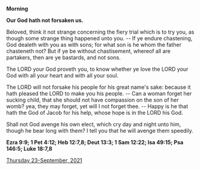 **Morning**

**Our God hath not forsaken us.**
 
Beloved, think it not strange concerning the fiery trial which is to try you, as though some strange thing happened unto you. -- If ye endure chastening, God dealeth with you as with sons; for what son is he whom the father chasteneth not? But if ye be without chastisement, whereof all are partakers, then are ye bastards, and not sons.
 
The LORD your God proveth you, to know whether ye love the LORD your God with all your heart and with all your soul.
 
The LORD will not forsake his people for his great name's sake: because it hath pleased the LORD to make you his people. -- Can a woman forget her sucking child, that she should not have compassion on the son of her womb? yea, they may forget, yet will I not forget thee. -- Happy is he that hath the God of Jacob for his help, whose hope is in the LORD his God.
 
Shall not God avenge his own elect, which cry day and night unto him, though he bear long with them? I tell you that he will avenge them speedily.  

**Ezra 9:9; 1 Pet 4:12; Heb 12:7,8; Deut 13:3; 1 Sam 12:22; Isa 49:15; Psa 146:5; Luke 18:7,8**

[Thursday 23-September, 2021](https://t.me/daily_light)
